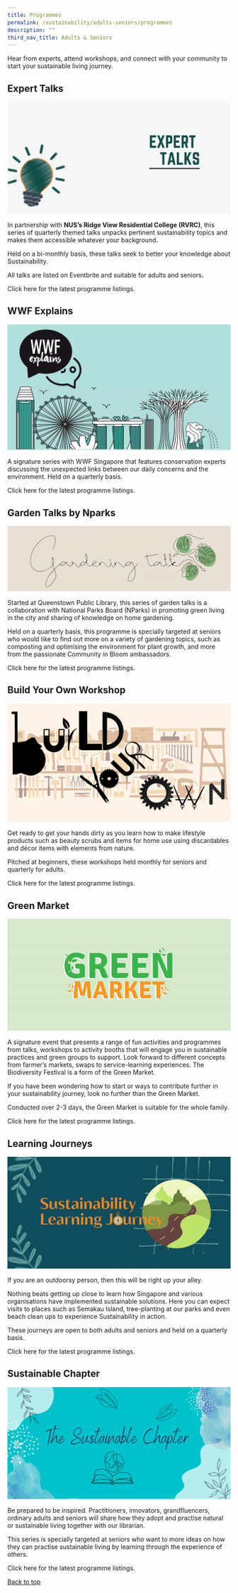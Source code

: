 ```yaml
---
title: Programmes
permalink: /sustainability/adults-seniors/programmes
description: ""
third_nav_title: Adults & Seniors
---
```

Hear from experts, attend workshops, and connect with your community to start your sustainable living journey. 

## **Expert Talks**
![Alt text for image on Isomer site](/images/sustainability/Sustainability-Prog-AS-ExpertTalks.jpg)

In partnership with **NUS’s Ridge View Residential College (RVRC)**, this series of quarterly themed talks unpacks pertinent sustainability topics and makes them accessible whatever your background.

Held on a bi-monthly basis, these talks seek to better your knowledge about Sustainability. 

All talks are listed on Eventbrite and suitable for adults and seniors.    

Click here for the latest programme listings.

## **WWF Explains**
![Alt text for image on Isomer site](/images/sustainability/Sustainability-Prog-AS-WWFExplains.jpg)

A signature series with WWF Singapore that features conservation experts discussing the unexpected links between our daily concerns and the environment. Held on a quarterly basis.

Click here for the latest programme listings.

## **Garden Talks by Nparks**
![Alt text for image on Isomer site](/images/sustainability/Sustainability-AS-Prog-01.jpg)

Started at Queenstown Public Library, this series of garden talks is a collaboration with National Parks Board (NParks) in promoting green living in the city and sharing of knowledge on home gardening. 

Held on a quarterly basis, this programme is specially targeted at seniors who would like to find out more on a variety of gardening topics, such as composting and optimising the environment for plant growth, and more from the passionate Community in Bloom ambassadors. 

Click here for the latest programme listings.

## **Build Your Own Workshop**
![Alt text for image on Isomer site](/images/sustainability/Sustainability-AS-Prog-02.jpg)

Get ready to get your hands dirty as you learn how to make lifestyle products such as beauty scrubs and items for home use using discardables and décor items with elements from nature. 

Pitched at beginners, these workshops held monthly for seniors and quarterly for adults. 

Click here for the latest programme listings.

## **Green Market**
![Alt text for image on Isomer site](/images/sustainability/Sustainability-Prog-AS-GreenMarket.jpg)

A signature event that presents a range of fun activities and programmes from talks, workshops to activity booths that will engage you in sustainable practices and green groups to support. Look forward to different concepts from farmer’s markets, swaps to service-learning experiences. The Biodiversity Festival is a form of the Green Market.

If you have been wondering how to start or ways to contribute further in your sustainability journey, look no further than the Green Market. 

Conducted over 2-3 days, the Green Market is suitable for the whole family.

Click here for the latest programme listings.

## **Learning Journeys**
![Alt text for image on Isomer site](/images/sustainability/Sustainability-AS-Prog-05.jpg)

If you are an outdoorsy person, then this will be right up your alley. 

Nothing beats getting up close to learn how Singapore and various organisations have implemented sustainable solutions. Here you can expect visits to places such as Semakau Island, tree-planting at our parks and even beach clean ups to experience Sustainability in action. 

These journeys are open to both adults and seniors and held on a quarterly basis. 

Click here for the latest programme listings.

## **Sustainable Chapter**
![Alt text for image on Isomer site](/images/sustainability/Sustainability-AS-Prog-06.jpg)

Be prepared to be inspired. Practitioners, innovators, grandfluencers, ordinary adults and seniors will share how they adopt and practise natural or sustainable living together with our librarian. 

This series is specially targeted at seniors who want to more ideas on how they can practise sustainable living by learning through the experience of others. 

Click here for the latest programme listings.

<p class="has-text-right margin--top--xl"><a href="#main-content" class="has-text-jade">Back to top</a></p>
